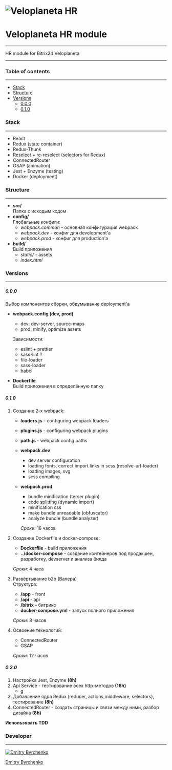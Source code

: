 # ![Veloplaneta HR](https://bitbucket.org/skalar_team/veloplaneta_hr_front/raw/11c0c978098b663486054696d926fc7820f47fc2/preview.jpg)

# Veloplaneta HR module
___

HR module for Bitrix24 Veloplaneta

___ 

### Table of contents
___
* [Stack](#markdown-header-stack)
* [Structure](#markdown-header-structure)
* [Versions](#markdown-header-versions)
    * [0.0.0](#markdown-header-000)
    * [0.1.0](#markdown-header-010)


### Stack
___
- React
- Redux (state container)
- Redux-Thunk
- Reselect + re-reselect (selectors for Redux)
- ConnectedRouter
- GSAP (animation)
- Jest + Enzyme (testing) 
- Docker (deployment)

### Structure
___
- **src/**   
    Папка с исходым кодом
- **config/**   
    Глобальные конфиги:
    - *webpack.common* - основная конфигурация webpack
    - *webpack.dev* - конфиг для  development'a
    - *webpack.prod* - конфиг для production'a
- **build/**   
    Build приложения  
    - *static/* - assets
    - *index.html*
  

### Versions
___
##### 0.0.0
Выбор компонентов сборки, обдумывание deployment'a

- **webpack.config (dev, prod)**
    - dev: dev-server, source-maps
    - prod: minify, optimize assets
    
    Зависимости:
    
    - eslint + prettier
    - sass-lint ? 
    - file-loader
    - sass-loader
    - babel
    
- **Dockerfile**   
Build приложения в определённую папку
   
   
##### 0.1.0

1. Cоздание 2-х webpack:
        
    - **loaders.js** - configuring webpack loaders
    - **plugins.js** - configuring webpack plugins
    - **path.js** - webpack config paths
    - **webpack.dev** 
        - dev server configuration
        - loading fonts, correct import links in scss (resolve-url-loader)
        - loading images, svg
        - scss compiling
    - **webpack.prod** 
        - bundle minification (terser plugin)
        - code splitting (dynamic import)
        - minification css
        - make bundle unreadable (obfuscator)
        - analyze bundle (bundle analyzer)
       
        *Сроки:* 16 часов
    
2. Создание Dockerfile и docker-compose: 

    - **Dockerfile** - build приложения
    - **../docker-compose** - создание контейнеров под продакшен, разработку, devserver и анализа билда  
    
    *Сроки:* 4 часа

3. Развёртывание b2b (Валера)  
    Cтруктура: 
     
    - **/app** - front  
    - **/api** - api  
    - **/bitrix** - битрикс  
    - **docker-compose.yml** - запуск полного приложения  
    
    *Сроки:* 8 часов

4. Освоение технологий:

    - ConnectedRouter
    - GSAP  
    
    *Сроки:* 12 часов

##### 0.2.0

1. Настройка Jest, Enzyme **(8h)**
2. Api Service - тестирование всех http-методов **(16h)**
    - g
3. Добавление ядра Redux (reducer, actions,middleware, selectors), тестирование **(8h)**
4. ConnectedRouter - создать страницы и связи между ними, разбор дизайна **(8h)**

**Использовать TDD**


### Developer
___

[![Dmitry Byrchenko](https://avatars2.githubusercontent.com/u/15804241?s=144)](https://github.com/byrchenko)

[Dmitry Byrchenko](https://github.com/byrchenko)
